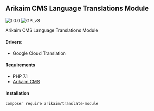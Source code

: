 ## Arikaim CMS Language Translations Module
![1.0.0](https://img.shields.io/github/release/arikaim/translate-module.svg)
![GPLv3](https://img.shields.io/badge/License-GPLv3-blue.svg)


Arikaim CMS Language Translations Module


#### Drivers: 
  - Google Cloud Translation
 
 
#### Requirements 
  * PHP 7.1
  * [Arikaim CMS](https://github.com/arikaim/arikaim)



#### Installation

```sh
composer require arikaim/translate-module
```